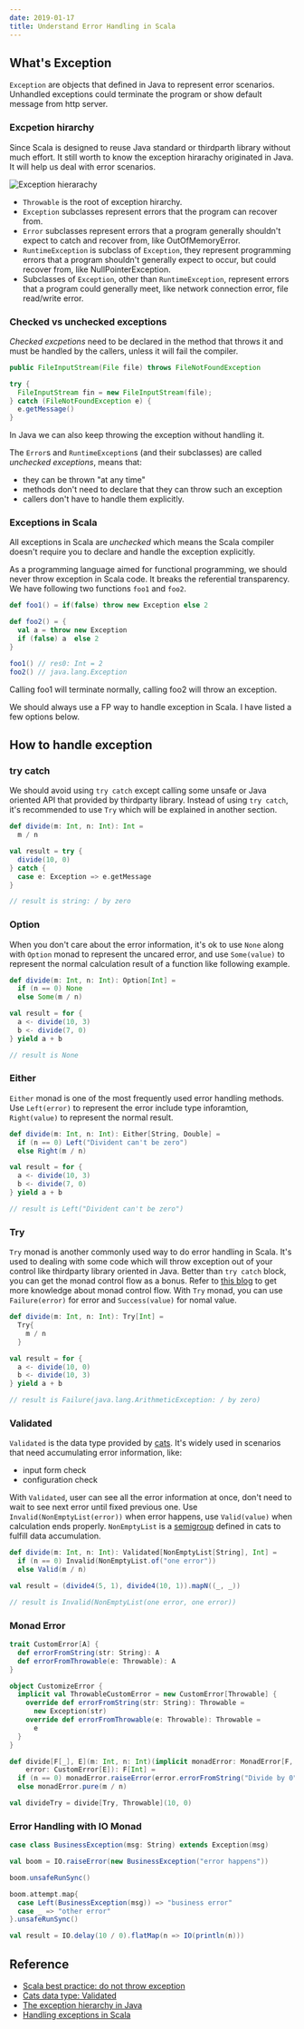 ```yaml
---
date: 2019-01-17
title: Understand Error Handling in Scala
---
```


## What's Exception

`Exception` are objects that defined in Java to represent error scenarios. Unhandled exceptions could terminate the program or show default message from http server.

### Excpetion hirarchy

Since Scala is designed to reuse Java standard or thirdparth library without much effort. It still worth to know the exception hirarachy originated in Java. It will help us deal with error scenarios. 

![Exception hierarachy](/static/error-handling/exception_hierarchy.png)

* `Throwable` is the root of exception hirarchy.
* `Exception` subclasses represent errors that the program can recover from. 
* `Error` subclasses represent errors that a program generally shouldn't expect to catch and recover from, like OutOfMemoryError.
* `RuntimeException` is subclass of `Exception`, they represent programming errors that a program shouldn't generally expect to occur, but could recover from, like NullPointerException.
* Subclasses of `Exception`, other than `RuntimeException`, represent errors that a program could generally meet, like network connection error, file read/write error.

### Checked vs unchecked exceptions

*Checked excpetions* need to be declared in the method that throws it and must be handled by the callers, unless it will fail the compiler.

```java
public FileInputStream(File file) throws FileNotFoundException
```

```java
try {
  FileInputStream fin = new FileInputStream(file);
} catch (FileNotFoundException e) {
  e.getMessage()
}
```

In Java we can also keep throwing the exception without handling it.

The `Error`s and `RuntimeException`s (and their subclasses) are called *unchecked exceptions*, means that:

* they can be thrown "at any time"
* methods don't need to declare that they can throw such an exception
* callers don't have to handle them explicitly.

### Exceptions in Scala

All exceptions in Scala are *unchecked* which means the Scala compiler doesn't require you to declare and handle the exception explicitly. 

As a programming language aimed for functional programming, we should never throw exception in Scala code. It breaks the referential transparency. We have following two functions `foo1` and `foo2`.

```scala
def foo1() = if(false) throw new Exception else 2

def foo2() = {
  val a = throw new Exception
  if (false) a  else 2
}

foo1() // res0: Int = 2
foo2() // java.lang.Exception
```

Calling foo1 will terminate normally, calling foo2 will throw an exception.

We should always use a FP way to handle exception in Scala. I have listed a few options below. 

## How to handle exception

### try catch
We should avoid using `try catch` except calling some unsafe or Java oriented API that provided by thirdparty library. Instead of using `try catch`, it's recommended to use `Try` which will be explained in another section.
```scala
def divide(m: Int, n: Int): Int =
  m / n

val result = try {
  divide(10, 0)
} catch {
  case e: Exception => e.getMessage
}

// result is string: / by zero
```

### Option
When you don't care about the error information, it's ok to use `None` along with `Option` monad to represent the uncared error, and use `Some(value)` to represent the normal calculation result of a function like following example.
```scala
def divide(m: Int, n: Int): Option[Int] =
  if (n == 0) None
  else Some(m / n)

val result = for {
  a <- divide(10, 3)
  b <- divide(7, 0)
} yield a + b

// result is None
```

### Either
`Either` monad is one of the most frequently used error handling methods. Use `Left(error)` to represent the error include type inforamtion, `Right(value)` to represent the normal result.
```scala
def divide(m: Int, n: Int): Either[String, Double] =
  if (n == 0) Left("Divident can't be zero")
  else Right(m / n)

val result = for {
  a <- divide(10, 3)
  b <- divide(7, 0)
} yield a + b

// result is Left("Divident can't be zero")
```

### Try
`Try` monad is another commonly used  way to do error handling in Scala. It's used to dealing with some code which will throw exception out of your control like thirdparty library oriented in Java. Better than `try catch` block, you can get the monad control flow as a bonus. Refer to [this blog](https://whisperd.tech/post/understand-monad/) to get more knowledge about monad control flow. With `Try` monad, you can use `Failure(error)` for error and `Success(value)` for nomal value.
```scala
def divide(m: Int, n: Int): Try[Int] =
  Try{
    m / n
  }

val result = for {
  a <- divide(10, 0)
  b <- divide(10, 3)
} yield a + b

// result is Failure(java.lang.ArithmeticException: / by zero)
```

### Validated

`Validated` is the data type provided by [cats](https://github.com/typelevel/cats). It's widely used in scenarios that need accumulating error information, like:

* input form check
* configuration check

With `Validated`, user can see all the error information at once, don't need to wait to see next error until fixed previous one. Use `Invalid(NonEmptyList(error))` when error happens, use `Valid(value)` when calculation ends properly. `NonEmptyList` is a [semigroup](https://typelevel.org/cats/typeclasses/semigroup.html) defined in cats to fulfill data accumulation.

```scala
def divide(m: Int, n: Int): Validated[NonEmptyList[String], Int] =
  if (n == 0) Invalid(NonEmptyList.of("one error"))
  else Valid(m / n)

val result = (divide4(5, 1), divide4(10, 1)).mapN((_, _))

// result is Invalid(NonEmptyList(one error, one error))
```

### Monad Error



```scala
trait CustomError[A] {
  def errorFromString(str: String): A
  def errorFromThrowable(e: Throwable): A
}

object CustomizeError {
  implicit val ThrowableCustomError = new CustomError[Throwable] {
    override def errorFromString(str: String): Throwable =
      new Exception(str)
    override def errorFromThrowable(e: Throwable): Throwable =
      e
  }
}

def divide[F[_], E](m: Int, n: Int)(implicit monadError: MonadError[F, E],
    error: CustomError[E]): F[Int] =
  if (n == 0) monadError.raiseError(error.errorFromString("Divide by 0"))
  else monadError.pure(m / n)

val divideTry = divide[Try, Throwable](10, 0)
```



### Error Handling with IO Monad

```scala
case class BusinessException(msg: String) extends Exception(msg)

val boom = IO.raiseError(new BusinessException("error happens"))

boom.unsafeRunSync()

boom.attempt.map{
  case Left(BusinessException(msg)) => "business error"
  case _ => "other error"
}.unsafeRunSync()

val result = IO.delay(10 / 0).flatMap(n => IO(println(n)))
```




## Reference
* [Scala best practice: do not throw exception](https://nrinaudo.github.io/scala-best-practices/referential_transparency/avoid_throwing_exceptions.html)
* [Cats data type: Validated](https://typelevel.org/cats/datatypes/validated.html)
* [The exception hierarchy in Java](https://www.javamex.com/tutorials/exceptions/exceptions_hierarchy.shtml)
* [Handling exceptions in Scala](https://pedrorijo.com/blog/scala-exceptions/)



